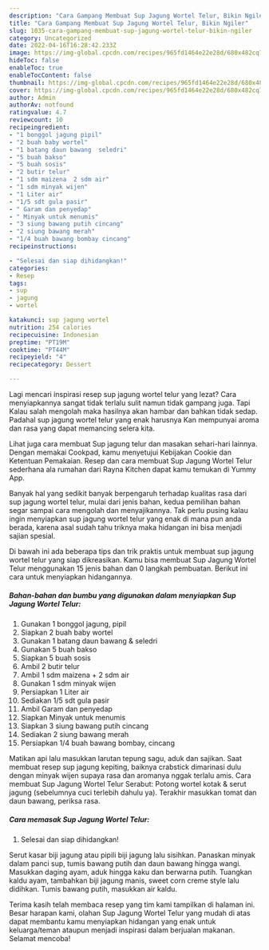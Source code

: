 ```yaml
---
description: "Cara Gampang Membuat Sup Jagung Wortel Telur, Bikin Ngiler"
title: "Cara Gampang Membuat Sup Jagung Wortel Telur, Bikin Ngiler"
slug: 1035-cara-gampang-membuat-sup-jagung-wortel-telur-bikin-ngiler
category: Uncategorized
date: 2022-04-16T16:28:42.233Z
image: https://img-global.cpcdn.com/recipes/965fd1464e22e28d/680x482cq70/sup-jagung-wortel-telur-foto-resep-utama.jpg
hideToc: false
enableToc: true
enableTocContent: false
thumbnail: https://img-global.cpcdn.com/recipes/965fd1464e22e28d/680x482cq70/sup-jagung-wortel-telur-foto-resep-utama.jpg
cover: https://img-global.cpcdn.com/recipes/965fd1464e22e28d/680x482cq70/sup-jagung-wortel-telur-foto-resep-utama.jpg
author: Admin
authorAv: notfound
ratingvalue: 4.7
reviewcount: 10
recipeingredient:
- "1 bonggol jagung pipil"
- "2 buah baby wortel"
- "1 batang daun bawang  seledri"
- "5 buah bakso"
- "5 buah sosis"
- "2 butir telur"
- "1 sdm maizena  2 sdm air"
- "1 sdm minyak wijen"
- "1 Liter air"
- "1/5 sdt gula pasir"
- " Garam dan penyedap"
- " Minyak untuk menumis"
- "3 siung bawang putih cincang"
- "2 siung bawang merah"
- "1/4 buah bawang bombay cincang"
recipeinstructions:

- "Selesai dan siap dihidangkan!"
categories:
- Resep
tags:
- sup
- jagung
- wortel

katakunci: sup jagung wortel 
nutrition: 254 calories
recipecuisine: Indonesian
preptime: "PT19M"
cooktime: "PT44M"
recipeyield: "4"
recipecategory: Dessert

---
```



Lagi mencari inspirasi resep sup jagung wortel telur yang lezat? Cara menyiapkannya sangat tidak terlalu sulit namun tidak gampang juga. Tapi Kalau salah mengolah maka hasilnya akan hambar dan bahkan tidak sedap. Padahal sup jagung wortel telur yang enak harusnya Kan mempunyai aroma dan rasa yang dapat memancing selera kita.


Lihat juga cara membuat Sup jagung telur dan masakan sehari-hari lainnya. Dengan memakai Cookpad, kamu menyetujui Kebijakan Cookie dan Ketentuan Pemakaian. Resep dan cara membuat Sup Jagung Wortel Telur sederhana ala rumahan dari Rayna Kitchen dapat kamu temukan di Yummy App.

Banyak hal yang sedikit banyak berpengaruh terhadap kualitas rasa dari sup jagung wortel telur, mulai dari jenis bahan, kedua pemilihan bahan segar sampai cara mengolah dan menyajikannya. Tak perlu pusing kalau ingin menyiapkan sup jagung wortel telur yang enak di mana pun anda berada, karena asal sudah tahu triknya maka hidangan ini bisa menjadi sajian spesial.


Di bawah ini ada beberapa tips dan trik praktis untuk membuat sup jagung wortel telur yang siap dikreasikan. Kamu bisa membuat Sup Jagung Wortel Telur menggunakan 15 jenis bahan dan 0 langkah pembuatan. Berikut ini cara untuk menyiapkan hidangannya.

<!--inarticleads1-->

##### Bahan-bahan dan bumbu yang digunakan dalam menyiapkan Sup Jagung Wortel Telur:

1. Gunakan 1 bonggol jagung, pipil
1. Siapkan 2 buah baby wortel
1. Gunakan 1 batang daun bawang &amp; seledri
1. Gunakan 5 buah bakso
1. Siapkan 5 buah sosis
1. Ambil 2 butir telur
1. Ambil 1 sdm maizena + 2 sdm air
1. Gunakan 1 sdm minyak wijen
1. Persiapkan 1 Liter air
1. Sediakan 1/5 sdt gula pasir
1. Ambil  Garam dan penyedap
1. Siapkan  Minyak untuk menumis
1. Siapkan 3 siung bawang putih cincang
1. Sediakan 2 siung bawang merah
1. Persiapkan 1/4 buah bawang bombay, cincang


Matikan api lalu masukkan larutan tepung sagu, aduk dan sajikan. Saat membuat resep sup jagung kepiting, baiknya crabstick dimarinasi dulu dengan minyak wijen supaya rasa dan aromanya nggak terlalu amis. Cara membuat Sup Jagung Wortel Telur Serabut: Potong wortel kotak &amp; serut jagung (sebelumnya cuci terlebih dahulu ya). Terakhir masukkan tomat dan daun bawang, periksa rasa. 

<!--inarticleads2-->

##### Cara memasak Sup Jagung Wortel Telur:


1. Selesai dan siap dihidangkan!

Serut kasar biji jagung atau pipili biji jagung lalu sisihkan. Panaskan minyak dalam panci sup, tumis bawang putih dan daun bawang hingga wangi. Masukkan daging ayam, aduk hingga kaku dan berwarna putih. Tuangkan kaldu ayam, tambahkan biji jagung manis, sweet corn creme style lalu didihkan. Tumis bawang putih, masukkan air kaldu. 

Terima kasih telah membaca resep yang tim kami tampilkan di halaman ini. Besar harapan kami, olahan Sup Jagung Wortel Telur yang mudah di atas dapat membantu kamu menyiapkan hidangan yang enak untuk keluarga/teman ataupun menjadi inspirasi dalam berjualan makanan. Selamat mencoba!

